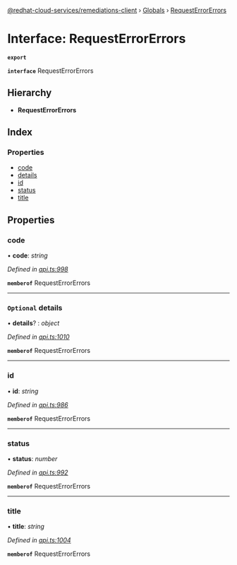 [@redhat-cloud-services/remediations-client](../README.md) › [Globals](../globals.md) › [RequestErrorErrors](requesterrorerrors.md)

# Interface: RequestErrorErrors

**`export`** 

**`interface`** RequestErrorErrors

## Hierarchy

* **RequestErrorErrors**

## Index

### Properties

* [code](requesterrorerrors.md#code)
* [details](requesterrorerrors.md#optional-details)
* [id](requesterrorerrors.md#id)
* [status](requesterrorerrors.md#status)
* [title](requesterrorerrors.md#title)

## Properties

###  code

• **code**: *string*

*Defined in [api.ts:998](https://github.com/Hyperkid123/javascript-clients/blob/master/packages/remediations/api.ts#L998)*

**`memberof`** RequestErrorErrors

___

### `Optional` details

• **details**? : *object*

*Defined in [api.ts:1010](https://github.com/Hyperkid123/javascript-clients/blob/master/packages/remediations/api.ts#L1010)*

**`memberof`** RequestErrorErrors

___

###  id

• **id**: *string*

*Defined in [api.ts:986](https://github.com/Hyperkid123/javascript-clients/blob/master/packages/remediations/api.ts#L986)*

**`memberof`** RequestErrorErrors

___

###  status

• **status**: *number*

*Defined in [api.ts:992](https://github.com/Hyperkid123/javascript-clients/blob/master/packages/remediations/api.ts#L992)*

**`memberof`** RequestErrorErrors

___

###  title

• **title**: *string*

*Defined in [api.ts:1004](https://github.com/Hyperkid123/javascript-clients/blob/master/packages/remediations/api.ts#L1004)*

**`memberof`** RequestErrorErrors
